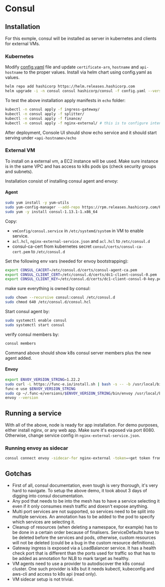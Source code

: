 # Consul

## Installation

For this exmple, consul will be installed as server in kubernetes and clients for external VMs.

### Kubernetes

Modify [config.yaml](config.yaml) file and update `certificate-arn`, `hostname` and `api-hostname` to the proper values.
Install via helm chart using config.yaml as values.

``` bash
helm repo add hashicorp https://helm.releases.hashicorp.com
helm upgrade -i -n consul consul hashicorp/consul -f config.yaml --version 0.47.1 --create-namespace
```

To test the above installation apply manifests in `echo` folder:

``` bash
kubectl -n consul apply -f ingress-gateway/
kubectl -n consul apply -f splitter/
kubectl -n consul apply -f finance/
kubectl -n consul apply -f nginx-external/ # this is to configure intentions and routes for VM service installed later
```

After deployment, Console UI should show echo service and it should start serving under `<api-hostname>/echo`

### External VM

To install on a external vm, a EC2 instance will be used. Make sure instance is in the same VPC and has access to k8s pods ips (check security groups and subnets).

Installation consist of installing consul agent and envoy:

#### Agent

``` bash
sudo yum install -y yum-utils
sudo yum-config-manager --add-repo https://rpm.releases.hashicorp.com/RHEL/hashicorp.repo
sudo yum -y install consul-1.13.1-1.x86_64
```

Copy:

* `vmConfig/consul.service` in `/etc/systemd/system` in VM to enable service.
* `acl.hcl`, `nginx-external-service.json` and `acl.hcl` to `/etc/consul.d`
* consul-ca-cert from kubernetes secret `consul/certs/consul-ca-cert.pem` to `/etc/consul.d`

Set the following env vars (needed for envoy bootstrapping):

``` bash
export CONSUL_CACERT=/etc/consul.d/certs/consul-agent-ca.pem
export CONSUL_CLIENT_CERT=/etc/consul.d/certs/dc1-client-consul-0.pem
export CONSUL_CLIENT_KEY=/etc/consul.d/certs/dc1-client-consul-0-key.pem
```

make sure everything is owned by consul:

``` bash
sudo chown --recursive consul:consul /etc/consul.d
sudo chmod 640 /etc/consul.d/consul.hcl
```

Start consul agent by:

``` bash
sudo systemctl enable consul
sudo systemctl start consul
```

verify consul members by:

``` bash
consul members
```

Command above should show k8s consul server members plus the new agent added.

#### Envoy

``` bash
export ENVOY_VERSION_STRING=1.22.2
sudo curl -L https://func-e.io/install.sh | bash -s -- -b /usr/local/bin
func-e use $ENVOY_VERSION_STRING
sudo cp ~/.func-e/versions/$ENVOY_VERSION_STRING/bin/envoy /usr/local/bin/
envoy --version
```

## Running a service

With all of the above, node is ready for app installation. For demo purposes, either install nginx, or any web app. Make sure it's exposed via port 8080. Otherwise, change service config in `nginx-external-service.json`.

### Running envoy as sidecar

``` bash
consul connect envoy -sidecar-for nginx-external -token=<get token from service definition>
```

## Gotchas

* First of all, consul documentation, even tough is very thorough, it's very hard to navigate. To setup the above demo, it took about 3 days of digging into consul documentation.
* Any pod that needs to be into the mesh has to have a service selecting it even if it only consumes mesh traffic and doesn't expose anything.
* Multi port services are not supported, so services need to be split into multiple services. An annotation has to be added to the pod to specify which services are selecting it.
* Cleanup of resources (when deleting a namespace, for example) has to be done in a certain order because of finalisers. ServiceDefaults have to be deleted before the services and pods, otherwise, custom resources will not be deleted (could be a bug in the custom resource definitions).
* Gateway ingress is exposed via a LoadBalancer service. It has a health check port that is different than the ports used for traffic so that has to be added as annotation for NLB to mark target as healthy.
* VM agents need to use a provider to autodiscover the k8s consul cluster. One such provider is k8s but it needs kubectl, kubeconfig and aws-cli and access to k8s api (read only).
* VM sidecar setup is not trivial.

